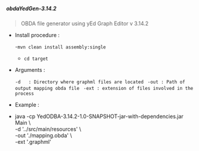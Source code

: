<h5>obdaYedGen-3.14.2</h5>

 > OBDA file generator using yEd Graph Editor v 3.14.2

- Install procedure :

  -` mvn clean install assembly:single `
  - ` cd target `

- Arguments :
 
  `-d   : Directory where graphml files are located `
  `-out : Path of output mapping obda file `
  `-ext : extension of files involved in the process `


- Example :

 - java -cp YedODBA-3.14.2-1.0-SNAPSHOT-jar-with-dependencies.jar Main  \  
   -d '../src/main/resources'                                           \  
   -out './mapping.obda'                                                \  
   -ext '.graphml'
